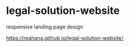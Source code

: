 # legal-solution-website

responsive landing page design 

https://reahana.github.io/legal-solution-website/
